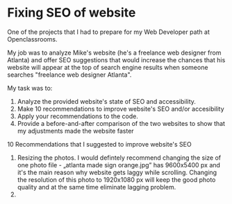 # Fixing SEO of website

One of the projects that I had to prepare for my Web Developer path at Openclassrooms. 

My job was to analyze Mike's website (he's a freelance web designer from Atlanta) and offer SEO suggestions that would increase  the chances that his website will appear at the top of search engine results when someone searches "freelance web designer Atlanta".

My task was to:

1) Analyze the provided website's state of SEO and accessibility.
2) Make 10 recommendations to improve website's SEO and/or accesibility
3) Apply your recommendations to the code.
4) Provide a before-and-after comparison of the two websites to show that my adjustments made the website faster



10 Recommendations that I suggested to improve website's SEO


1. Resizing the photos. I would defintely recommend changing the size of one photo file - „atlanta made sign orange.jpg” has 9600x5400 px and it's the main reason why website gets laggy while scrolling. Changing the resolution of this photo to 1920x1080 px will keep the good photo quality and at the same time eliminate lagging problem.
2. <title> tag has a . as a content. Since it's the most crucial tag in SEO positioning I would add here some keywords or a whole phrase that we try to rank for. For this matter I suggest adding „Mike | freelance web designer from Atlanta”.
3. Content in <meta name=”keywords”> is empty - it needs to be filled with some keywords. I suggest adding keywords such as: best, freelance web designer, Atlanta, design, web designer, web design”.
4. <meta name=”descrption”> tag has a content: „I'm Mike and your should hire me to build your website”. This phrase has a spelling mistake (avoid those if you want to make good and professional impression on your potential clients) and doesn't have the main keywords that we want to rank for, meaning „freelance web designer Atlanta”.
That's why I suggest changing it to „I'm a freelance web designer from Atlanta, passionate about graphic and web design”.
5. HTML code has more than one h1. We need to keep only one  h1  and change rest of them for, for example h2. I would keep the h1 in the header part of the website - currently is has the content saying „I'm Mike”. I suggest changing it to „I'm Mike, freelance web designer from Atlanta” - this sentence has a whole phrase that we try to rank for.
6. h2 and p should have keywords or their synonyms. For example in most cases I would go for a phrase „web designer” instead of „website designer”, because it is more searched one according to KWFinder (service that helps speed up the process by calculation the amount of competition for keywords). Also I would suggest not to put same word several times in one sentence – I understand that Mike is trying to rank for certain keywords, but content of the website should be easy to follow and sound natural. For this matter I would for example change the sentence „I love Atlanta, my hometown, and want to see all Atlanta businesses succeed” to „I love Atlanta, and want to see all my hometown businesses succeed”
7. nav has an empty li tag. I would remove all the tags that are not used in any way.
8. 2nd navigation li is named „page2” – this name is also displayed on the web. I would change the name to „Contact”. „Page2” has no meaning for a reader, it doesn't say what is this page about.
9. Portfolio includes 4 pictures, but only one has an alt element (which anyway doesn't describe the content of the photo – alt=”3.jpg”). I suggest adding alt atributes to the rest of the photos and putting keywords in their descriptions wherever appropriate.
10. Mike's website is using minified versions of jquery, bootstrap and font-awesome. Changing those to CDN links will increase loading speed of a website.
  
